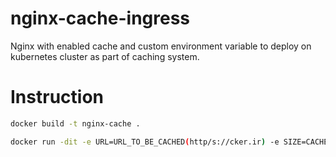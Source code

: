 # nginx-cache-ingress
Nginx with enabled cache and custom environment variable to deploy on kubernetes cluster as part of caching system.
# Instruction
```bash
docker build -t nginx-cache .
```
```bash
docker run -dit -e URL=URL_TO_BE_CACHED(http/s://cker.ir) -e SIZE=CACHE_SIZE(example 5g) --name=caching nginx-cache
```
